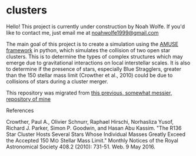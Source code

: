 # clusters
Hello! This project is currently under construction by Noah Wolfe. If you'd like to contact me, just email me at noahwolfe1999@gmail.com

The main goal of this project is to create a simulation using the [AMUSE framework](http://amusecode.org) in python, which simulates the collision of two open star clusters. This is to determine the types of complex structures which may emerge due to gravitational interactions on local interstellar scales. It is also to determine if the presence of stars, especially Blue Stragglers, greater than the 150 stellar mass limit (Crowther et al., 2010) could be due to collisions of stars during a cluster merger.

This repository was migrated from [this previous, somewhat messier, repository of mine](https://www.github.com/thezenth/cluster-collision)

References

Crowther, Paul A., Olivier Schnurr, Raphael Hirschi, Norhasliza Yusof, Richard J. Parker, Simon P. Goodwin, and Hasan Abu Kassim. "The R136 Star Cluster Hosts Several Stars Whose Individual Masses Greatly Exceed the Accepted 150 M⊙ Stellar Mass Limit." Monthly Notices of the Royal Astronomical Society 408.2 (2010): 731-51. Web. 9 May 2016.
